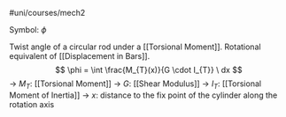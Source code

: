 #uni/courses/mech2 

Symbol: $\phi$

Twist angle of a circular rod under a [[Torsional Moment]].
Rotational equivalent of [[Displacement in Bars]].
$$
\phi = \int \frac{M_{T}(x)}{G \cdot I_{T}} \ dx
$$
-> $M_{T}$: [[Torsional Moment]]
-> $G$: [[Shear Modulus]]
-> $I_{T}$: [[Torsional Moment of Inertia]]
-> $x$: distance to the fix point of the cylinder along the rotation axis